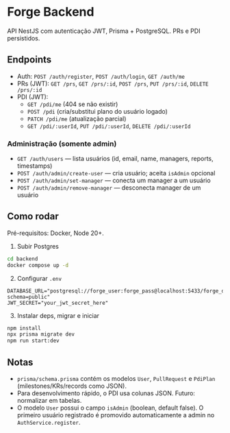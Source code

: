 # Forge Backend

API NestJS com autenticação JWT, Prisma + PostgreSQL. PRs e PDI persistidos.

## Endpoints

- Auth: `POST /auth/register`, `POST /auth/login`, `GET /auth/me`
- PRs (JWT): `GET /prs`, `GET /prs/:id`, `POST /prs`, `PUT /prs/:id`, `DELETE /prs/:id`
- PDI (JWT):
  - `GET /pdi/me` (404 se não existir)
  - `POST /pdi` (cria/substitui plano do usuário logado)
  - `PATCH /pdi/me` (atualização parcial)
  - `GET /pdi/:userId`, `PUT /pdi/:userId`, `DELETE /pdi/:userId`

### Administração (somente admin)

- `GET /auth/users` — lista usuários (id, email, name, managers, reports, timestamps)
- `POST /auth/admin/create-user` — cria usuário; aceita `isAdmin` opcional
- `POST /auth/admin/set-manager` — conecta um manager a um usuário
- `POST /auth/admin/remove-manager` — desconecta manager de um usuário

## Como rodar

Pré-requisitos: Docker, Node 20+.

1. Subir Postgres

```bash
cd backend
docker compose up -d
```

2. Configurar `.env`

```
DATABASE_URL="postgresql://forge_user:forge_pass@localhost:5433/forge_db?schema=public"
JWT_SECRET="your_jwt_secret_here"
```

3. Instalar deps, migrar e iniciar

```bash
npm install
npx prisma migrate dev
npm run start:dev
```

## Notas

- `prisma/schema.prisma` contém os modelos `User`, `PullRequest` e `PdiPlan` (milestones/KRs/records como JSON).
- Para desenvolvimento rápido, o PDI usa colunas JSON. Futuro: normalizar em tabelas.
- O modelo `User` possui o campo `isAdmin` (boolean, default false). O primeiro usuário registrado é promovido automaticamente a admin no `AuthService.register`.

